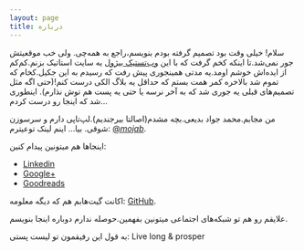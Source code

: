 ```yaml
---
layout: page
title: درباره
---
```


<p class="message">
  سلام! خیلی وقت بود تصمیم گرفته بودم بنویسم،راجع به همه‌چی. ولی خب موقعیتش جور نمی‌شد.تا اینکه کخم گرفت که با این <a href="http://github.com/bijanebrahimi/webtastic">وب‌تستیک بیژول</a> یه سایت استاتیک بزنم.کم‌کم از ایده‌اش خوشم اومد.یه مدتی همینجوری پیش رفت که رسیدم به این جکیل.کخام که تموم شد بالاخره کمر همت بستم که حداقل یه بلاگ الکی درست کنم!(حتی اگه مثل تصمیم‌های قبلی یه جوری شد که به آخر نرسه یا حتی یه پست هم توش نذارم). اینطوری شد که اینجا رو درست کردم…
</p>

من مجابم.محمد جواد بدیعی.بچه مشدم(اصالتا بیرجندیم).لپ‌تاپی دارم و سرسوزن شوقی. بیا‌… اینم لینک توعیترم: [@_mojab_](https://twitter.com/_mojab_).

اینجاها هم میتونین پیدام کنین:

* [Linkedin](http://ir.linkedin.com/in/mojab)
* [Google+](https://google.com/+MohammadJavadBadiei)
* [Goodreads](https://www.goodreads.com/user/show/36475187-mohammad-javad-badiei)

اکانت گیت‌هابم هم که دیگه معلومه: [GitHub](https://github.com/mojab).


علایقم رو هم تو شبکه‌های اجتماعی میتونین بفهمین.حوصله ندارم دوباره اینجا بنویسم.

به قول این رفیقمون تو لیست پستی:
Live long & prosper
